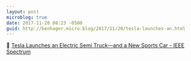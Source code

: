 ```yaml
---
layout: post
microblog: true
date: 2017-11-20 08:23 -0500
guid: http://benhager.micro.blog/2017/11/20/tesla-launches-an.html
---
```

🚗 [Tesla Launches an Electric Semi Truck—and a New Sports Car - IEEE Spectrum](https://spectrum.ieee.org/cars-that-think/transportation/advanced-cars/tesla-launches-an-electric-semi-truckand-a-new-sports-car)
